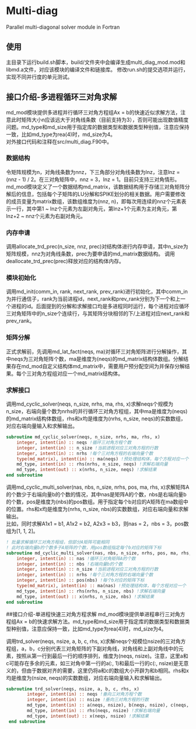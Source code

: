 # Multi-diag
Parallel multi-diagonal solver module in Fortran

## 使用
主目录下运行build.sh脚本，build/文件夹中会编译生成multi_diag_mod.mod和libmd.a文件，对应该模块的编译文件和链接库。
修改run.sh的提交选项并运行，实现不同并行度的单元测试。

## 接口介绍-多进程循环三对角求解
md_mod模块提供多进程并行循环三对角方程组Ax = b的快速近似求解方法，注意此时矩阵大小n应该远大于对角线条数（目前支持为3），否则可能出现数值精度问题。md_type和md_size用于指定库的数据类型和数据类型种别值，注意应保持一致，比如md_type为rea(4)时，md_size为4。     
对外接口代码和注释在src/multi_diag.F90中。

### 数据结构

令矩阵规模为n，对角线条数为nnz，下三角部分对角线条数为lnz，注意lnz = (nnz - 1) / 2。在三对角矩阵中，nnz = 3，lnz = 1。目前只支持三对角情形。
md_mod模块定义了一个数据结构md_matrix，该数据结构用于存储三对角矩阵分解后的信息，包括每个子矩阵的LU分解和SPIKE划分的相关数据。用户需要修改的成员变量为matrix数组，该数组维度为(nnz, n)，即每次用连续的nnz个元素表示一行，其中第1 ~ lnz个元素为左副对角元，第lnz+1个元素为主对角元，第lnz+2 ~ nnz个元素为右副对角元。

### 内存申请

调用allocate_trd_prec(n_size, nnz, prec)对结构体进行内存申请，其中n_size为矩阵规模，nnz为对角线条数，prec为要申请的md_matrix数据结构。
调用deallocate_trd_prec(prec)释放对应的结构体内存。

### 模块初始化

调用md_init(comm_in, rank, next_rank, prev_rank)进行初始化，其中comm_in为并行通信子，rank为当前进程id，next_rank和prev_rank分别为下一个和上一个进程的id。后面提到的分解和求解接口均是多进程同时运行，每个进程对应循环三对角矩阵中的n_size个连续行，与其矩阵分块相邻的下/上进程对应next_rank和prev_rank。

### 矩阵分解

正式求解前，先调用md_lat_fact(neqs, ma)对循环三对角矩阵进行分解操作，其中neqs为三对角矩阵个数，ma是维度为(neqs)的md_matrix结构体数组。分解结果存在md_mod自定义结构体md_matrix中，需要用户预分配空间为并保存分解结果。每个三对角方程组对应一个md_matrix结构体。

### 求解接口

调用md_cyclic_solver(neqs, n_size, nrhs, ma, rhs, x)求解neqs个规模为n_size，右端向量个数为nrhs的并行循环三对角方程组，其中ma是维度为(neqs)的md_matrix结构体数组，rhs和x均是维度为(nrhs, n_size, neqs)的实数数组，对应右端向量输入和求解输出。
```fortran
subroutine md_cyclic_solver(neqs, n_size, nrhs, ma, rhs, x)
    integer, intent(in) :: neqs !循环三对角方程个数
    integer, intent(in) :: n_size !当前进程对应三对角方程的行数
    integer, intent(in) :: nrhs !每个三对角方程的右端向量个数
    type(md_matrix), intent(in) :: ma(neqs) !预处理结构体，每个方程对应一个
    md_type, intent(in) :: rhs(nrhs, n_size, neqs) !求解右端向量
    md_type, intent(out) :: x(nrhs, n_size, neqs) !求解结果
end subroutine
```

调用md_cyclic_multi_solver(nas, nbs, n_size, nrhs, pos, ma, rhs, x)求解矩阵A的个数少于右端向量b的个数的情况，其中nas是矩阵A的个数，nbs是右端向量b的个数，pos是维度为(nbs)的pos数组。用于指定每个b对应的A矩阵在ma数组中的位置。rhs和x均是维度为(nrhs, n_size, nbs)的实数数组，对应右端向量和求解输出。     
比如，同时求解A1x1 = b1, A1x2 = b2, A2x3 = b3，则nas = 2，nbs = 3，pos数组为[1, 1, 2]。
```fortran
! 批量求解循环三对角方程组，但部分A矩阵可能相同
! 此时右端向量b的个数多于A矩阵的个数，用pos数组指定每个b对应的矩阵下标
subroutine md_cyclic_multi_solver(nas, nbs, n_size, nrhs, pos, ma, rhs, x)
    integer, intent(in) :: nas !循环三对角矩阵A的个数
    integer, intent(in) :: nbs !右端向量b的个数
    integer, intent(in) :: n_size !当前进程对应三对角方程的行数
    integer, intent(in) :: nrhs !每个三对角方程的右端向量个数
    integer, intent(in) :: pos(nbs) !每个b对应的矩阵下标
    type(md_matrix), intent(in) :: ma(nas) !预处理结构体，每个方程对应一个
    md_type, intent(in) :: rhs(nrhs, n_size, nbs) !求解右端向量
    md_type, intent(out) :: x(nrhs, n_size, nbs) !求解结果
end subroutine
```

##接口介绍-单进程快速三对角方程求解
md_mod模块提供单进程串行三对角方程组Ax = b的快速求解方法。md_type和md_size用于指定库的数据类型和数据类型种别值，注意应保持一致，比如md_type为rea(4)时，md_size为4。

调用trd_solver(neqs, nsize, a, b, c, rhs, x)求解neqs个规模位nsize的三对角方程组，a，b，c分别代表三对角矩阵的下副对角线，对角线和上副对角线中的元素，按照从第一行到最后一行的顺序排列，维度为(neqs, nsize)。注意，这里a和c可能存在多余的元素，如三对角中第一行的a(:, 1)和最后一行的c(:, nsize)是无意义的，但由于数据对齐的需要，这里仍将a和c的数组大小开辟为和b相同。rhs和x均是维度为(nsize, neqs)的实数数组，对应右端向量输入和求解输出。
```fortran
subroutine trd_solver(neqs, nsize, a, b, c, rhs, x)
        integer, intent(in) :: neqs !垂向三对角方程个数
        integer, intent(in) :: nsize !垂向三对角方程的行数
        md_type, intent(in) :: a(neqs, nsize), b(neqs, nsize), c(neqs, nsize) !代表对角元和两个非对角元
        md_type, intent(in) :: rhs(neqs, nsize) !求解右端向量
        md_type, intent(out) :: x(neqs, nsize) !求解结果
 end subroutine
```
